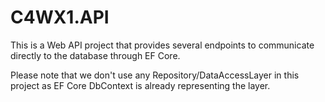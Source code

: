 # C4WX1.API

This is a Web API project that provides several endpoints to communicate directly to the database through EF Core. 

Please note that we don't use any Repository/DataAccessLayer in this project as EF Core DbContext is already representing the layer.